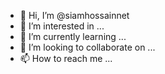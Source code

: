 - 👋 Hi, I’m @siamhossainnet
- 👀 I’m interested in ...
- 🌱 I’m currently learning ...
- 💞️ I’m looking to collaborate on ...
- 📫 How to reach me ...

<!---
siamhossainnet/siamhossainnet is a ✨ special ✨ repository because its `README.md` (this file) appears on your GitHub profile.
You can click the Preview link to take a look at your changes.
--->
